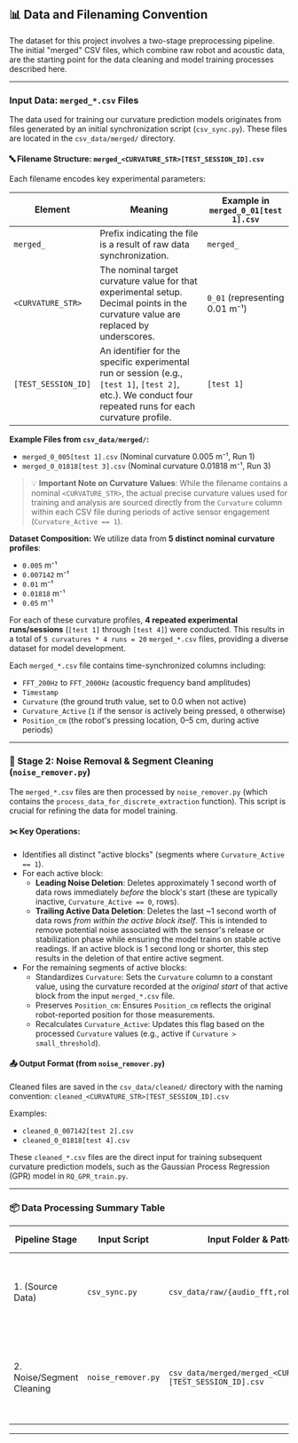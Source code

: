 ## 📊 Data and Filenaming Convention

The dataset for this project involves a two-stage preprocessing pipeline. The initial "merged" CSV files, which combine raw robot and acoustic data, are the starting point for the data cleaning and model training processes described here.

---

### Input Data: `merged_*.csv` Files

The data used for training our curvature prediction models originates from files generated by an initial synchronization script (`csv_sync.py`). These files are located in the `csv_data/merged/` directory.

#### 🔤 Filename Structure: `merged_<CURVATURE_STR>[TEST_SESSION_ID].csv`

Each filename encodes key experimental parameters:

| Element             | Meaning                                                                    | Example in `merged_0_01[test 1].csv` |
|---------------------|----------------------------------------------------------------------------|--------------------------------------|
| `merged_`           | Prefix indicating the file is a result of raw data synchronization.        | `merged_`                            |
| `<CURVATURE_STR>`   | The nominal target curvature value for that experimental setup. Decimal points in the curvature value are replaced by underscores. | `0_01` (representing 0.01 m⁻¹)     |
| `[TEST_SESSION_ID]` | An identifier for the specific experimental run or session (e.g., `[test 1]`, `[test 2]`, etc.). We conduct four repeated runs for each curvature profile. | `[test 1]`                         |

**Example Files from `csv_data/merged/`:**
* `merged_0_005[test 1].csv` (Nominal curvature 0.005 m⁻¹, Run 1)
* `merged_0_01818[test 3].csv` (Nominal curvature 0.01818 m⁻¹, Run 3)

> 💡 **Important Note on Curvature Values**: While the filename contains a nominal `<CURVATURE_STR>`, the actual precise curvature values used for training and analysis are sourced directly from the `Curvature` column within each CSV file during periods of active sensor engagement (`Curvature_Active == 1`).

**Dataset Composition:**
We utilize data from **5 distinct nominal curvature profiles**:
* `0.005` m⁻¹
* `0.007142` m⁻¹
* `0.01` m⁻¹
* `0.01818` m⁻¹
* `0.05` m⁻¹

For each of these curvature profiles, **4 repeated experimental runs/sessions** (`[test 1]` through `[test 4]`) were conducted. This results in a total of `5 curvatures * 4 runs = 20` `merged_*.csv` files, providing a diverse dataset for model development.

Each `merged_*.csv` file contains time-synchronized columns including:
- `FFT_200Hz` to `FFT_2000Hz` (acoustic frequency band amplitudes)
- `Timestamp`
- `Curvature` (the ground truth value, set to 0.0 when not active)
- `Curvature_Active` (`1` if the sensor is actively being pressed, `0` otherwise)
- `Position_cm` (the robot's pressing location, 0–5 cm, during active periods)

---

### 🧹 Stage 2: Noise Removal & Segment Cleaning (`noise_remover.py`)

The `merged_*.csv` files are then processed by `noise_remover.py` (which contains the `process_data_for_discrete_extraction` function). This script is crucial for refining the data for model training.

#### ✂️ Key Operations:
- Identifies all distinct "active blocks" (segments where `Curvature_Active == 1`).
- For each active block:
  - **Leading Noise Deletion**: Deletes approximately 1 second worth of data rows immediately *before* the block's start (these are typically inactive, `Curvature_Active == 0`, rows).
  - **Trailing Active Data Deletion**: Deletes the last ~1 second worth of data rows *from within the active block itself*. This is intended to remove potential noise associated with the sensor's release or stabilization phase while ensuring the model trains on stable active readings. If an active block is 1 second long or shorter, this step results in the deletion of that entire active segment.
- For the remaining segments of active blocks:
  - Standardizes `Curvature`: Sets the `Curvature` column to a constant value, using the curvature recorded at the *original start* of that active block from the input `merged_*.csv` file.
  - Preserves `Position_cm`: Ensures `Position_cm` reflects the original robot-reported position for those measurements.
  - Recalculates `Curvature_Active`: Updates this flag based on the processed `Curvature` values (e.g., active if `Curvature > small_threshold`).

#### 📤 Output Format (from `noise_remover.py`)
Cleaned files are saved in the `csv_data/cleaned/` directory with the naming convention:
`cleaned_<CURVATURE_STR>[TEST_SESSION_ID].csv`

Examples:
- `cleaned_0_007142[test 2].csv`
- `cleaned_0_01818[test 4].csv`

These `cleaned_*.csv` files are the direct input for training subsequent curvature prediction models, such as the Gaussian Process Regression (GPR) model in `RQ_GPR_train.py`.

---

### 📦 Data Processing Summary Table

| Pipeline Stage             | Input Script         | Input Folder & Pattern                      | Output Folder & Pattern                        | Key Transformation                                                                                                |
|----------------------------|----------------------|---------------------------------------------|------------------------------------------------|-------------------------------------------------------------------------------------------------------------------|
| 1. (Source Data)         | `csv_sync.py`        | `csv_data/raw/{audio_fft,robot}/raw_*`      | `csv_data/merged/merged_<CURVATURE_STR>[TEST_SESSION_ID].csv` | *Initial synchronization of raw audio and robot data (details in `csv_sync.py` documentation).* |
| 2. Noise/Segment Cleaning  | `noise_remover.py`   | `csv_data/merged/merged_<CURVATURE_STR>[TEST_SESSION_ID].csv` | `csv_data/cleaned/cleaned_<CURVATURE_STR>[TEST_SESSION_ID].csv` | Refines active data segments by targeted deletions; standardizes `Curvature` within remaining active portions. |

---